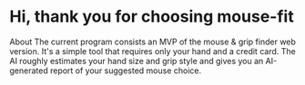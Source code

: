 # Hi, thank you for choosing mouse-fit
About
The current program consists an MVP of the mouse & grip finder web version. It's a simple tool that requires only your hand and a credit card. The AI roughly estimates your hand size and grip style and gives you an AI-generated report of your suggested mouse choice.
